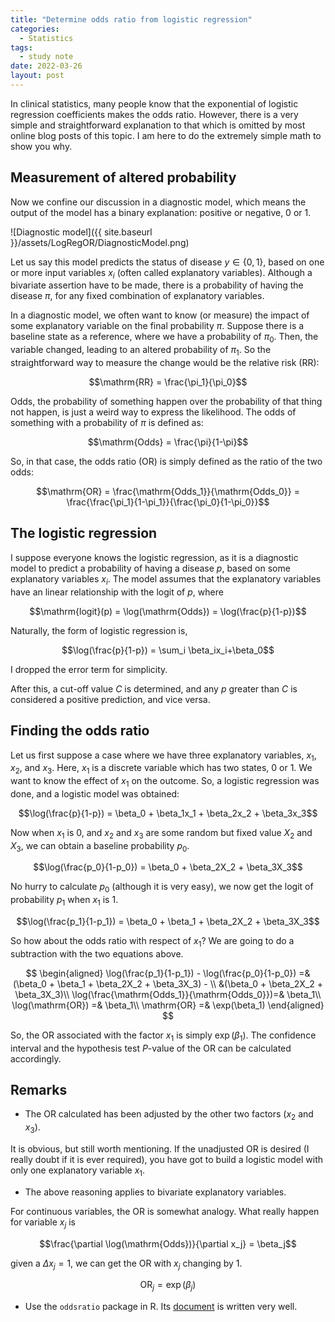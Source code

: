```yaml
---
title: "Determine odds ratio from logistic regression"
categories:
  - Statistics
tags:
  - study note
date: 2022-03-26
layout: post
---
```


In clinical statistics, many people know that the exponential of logistic regression coefficients makes the odds ratio. However, there is a very simple and straightforward explanation to that which is omitted by most online blog posts of this topic. I am here to do the extremely simple math to show you why.

## Measurement of altered probability

Now we confine our discussion in a diagnostic model, which means the output of the model has a binary explanation: positive or negative, 0 or 1.

![Diagnostic model]({{ site.baseurl }}/assets/LogRegOR/DiagnosticModel.png)

Let us say this model predicts the status of disease $y\in \{0,1\}$, based on one or more input variables $x_i$ (often called explanatory variables). Although a bivariate assertion have to be made, there is a probability of having the disease $\pi$, for any fixed combination of explanatory variables.

In a diagnostic model, we often want to know (or measure) the impact of some explanatory variable on the final probability $\pi$. Suppose there is a baseline state as a reference, where we have a probability of $\pi_0$. Then, the variable changed, leading to an altered probability of $\pi_1$. So the straightforward way to measure the change would be the relative risk ($\mathrm{RR}$):

$$\mathrm{RR} = \frac{\pi_1}{\pi_0}$$

Odds, the probability of something happen over the probability of that thing not happen, is just a weird way to express the likelihood. The odds of something with a probability of $\pi$ is defined as:

$$\mathrm{Odds} = \frac{\pi}{1-\pi}$$

So, in that case, the odds ratio (OR) is simply defined as the ratio of the two odds:

$$\mathrm{OR} = \frac{\mathrm{Odds_1}}{\mathrm{Odds_0}} = \frac{\frac{\pi_1}{1-\pi_1}}{\frac{\pi_0}{1-\pi_0}}$$

## The logistic regression

I suppose everyone knows the logistic regression, as it is a diagnostic model to predict a probability of having a disease $p$, based on some explanatory variables $x_i$. The model assumes that the explanatory variables have an linear relationship with the logit of $p$, where

$$\mathrm{logit}(p) = \log(\mathrm{Odds}) = \log(\frac{p}{1-p})$$

Naturally, the form of logistic regression is,

$$\log(\frac{p}{1-p}) = \sum_i \beta_ix_i+\beta_0$$

I dropped the error term for simplicity.

After this, a cut-off value $C$ is determined, and any $p$ greater than $C$ is considered a positive prediction, and vice versa.

## Finding the odds ratio

Let us first suppose a case where we have three explanatory variables, $x_1$, $x_2$, and $x_3$. Here, $x_1$ is a discrete variable which has two states, 0 or 1. We want to know the effect of $x_1$ on the outcome. So, a logistic regression was done, and a logistic model was obtained:

$$\log(\frac{p}{1-p}) = \beta_0 + \beta_1x_1 + \beta_2x_2 + \beta_3x_3$$

Now when $x_1$ is 0, and $x_2$ and $x_3$ are some random but fixed value $X_2$ and $X_3$, we can obtain a baseline probability $p_0$.

$$\log(\frac{p_0}{1-p_0}) = \beta_0 + \beta_2X_2 + \beta_3X_3$$

No hurry to calculate $p_0$ (although it is very easy), we now get the logit of probability $p_1$ when $x_1$ is 1.

$$\log(\frac{p_1}{1-p_1}) = \beta_0 + \beta_1 + \beta_2X_2 + \beta_3X_3$$

So how about the odds ratio with respect of $x_1$? We are going to do a subtraction with the two equations above.

$$
\begin{aligned}
    \log(\frac{p_1}{1-p_1}) - \log(\frac{p_0}{1-p_0}) =& (\beta_0 + \beta_1 + \beta_2X_2 + \beta_3X_3) - \\
    &(\beta_0 + \beta_2X_2 + \beta_3X_3)\\
    \log(\frac{\mathrm{Odds_1}}{\mathrm{Odds_0}})=& \beta_1\\
    \log(\mathrm{OR}) =& \beta_1\\
    \mathrm{OR} =& \exp(\beta_1)
\end{aligned}
$$

So, the OR associated with the factor $x_1$ is simply $\exp(\beta_1)$. The confidence interval and the hypothesis test $P$-value of the OR can be calculated accordingly.

## Remarks

- The OR calculated has been adjusted by the other two factors ($x_2$ and $x_3$).

It is obvious, but still worth mentioning. If the unadjusted OR is desired (I really doubt if it is ever required), you have got to build a logistic model with only one explanatory variable $x_1$.

- The above reasoning applies to bivariate explanatory variables.  

For continuous variables, the OR is somewhat analogy. What really happen for variable $x_j$ is

$$\frac{\partial \log(\mathrm{Odds})}{\partial x_j} = \beta_j$$

given a $\Delta x_j = 1$, we can get the OR with $x_j$ changing by 1.

$$\mathrm{OR}_j = \exp(\beta_j)$$

- Use the `oddsratio` package in R. Its [document](https://cran.r-project.org/web/packages/oddsratio/oddsratio.pdf) is written very well.
